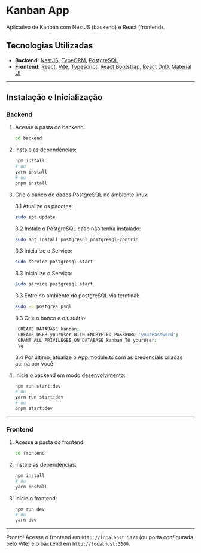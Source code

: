 # Kanban App

Aplicativo de Kanban com NestJS (backend) e React (frontend).

## Tecnologias Utilizadas

- **Backend:** [NestJS](https://nestjs.com/), [TypeORM](https://typeorm.io/), [PostgreSQL](https://www.postgresql.org/)
- **Frontend:** [React](https://react.dev/), [Vite](https://vitejs.dev/), [Typescript](https://www.typescriptlang.org/), [React Bootstrap](https://react-bootstrap.github.io/), [React DnD](https://react-dnd.github.io/), [Material UI](https://mui.com/material-ui/getting-started/)

---

## Instalação e Inicialização

### Backend

1. Acesse a pasta do backend:

   ```sh
   cd backend
   ```

2. Instale as dependências:

   ```sh
   npm install
   # ou
   yarn install
   # ou
   pnpm install
   ```

3. Crie o banco de dados PostgreSQL no ambiente linux:

   3.1 Atualize os pacotes:
   ```sh
   sudo apt update
   ```
   3.2 Instale o PostgreSQL caso não tenha instalado:
   ```sh
   sudo apt install postgresql postgresql-contrib
   ```
   3.3 Inicialize o Serviço:
   ```sh
   sudo service postgresql start
   ```
   3.3 Inicialize o Serviço:
   ```sh
   sudo service postgresql start
   ```
   3.3 Entre no ambiente do postgreSQL via terminal:
   ```sh
   sudo -u postgres psql
   ```
   3.3 Crie o banco e o usuário:
   ```sh
    CREATE DATABASE kanban;
    CREATE USER yourUser WITH ENCRYPTED PASSWORD 'yourPassword';
    GRANT ALL PRIVILEGES ON DATABASE kanban TO yourUser;
    \q
   ```
   3.4 Por último, atualize o App.module.ts com as credenciais criadas acima por você
    

4. Inicie o backend em modo desenvolvimento:

   ```sh
   npm run start:dev
   # ou
   yarn run start:dev
   # ou
   pnpm start:dev
   ```

---

### Frontend

1. Acesse a pasta do frontend:

   ```sh
   cd frontend
   ```

2. Instale as dependências:

   ```sh
   npm install
   # ou
   yarn install
   ```

3. Inicie o frontend:

   ```sh
   npm run dev
   # ou
   yarn dev
   ```
---

Pronto! Acesse o frontend em `http://localhost:5173` (ou porta configurada pelo Vite) e o backend em `http://localhost:3000`.
